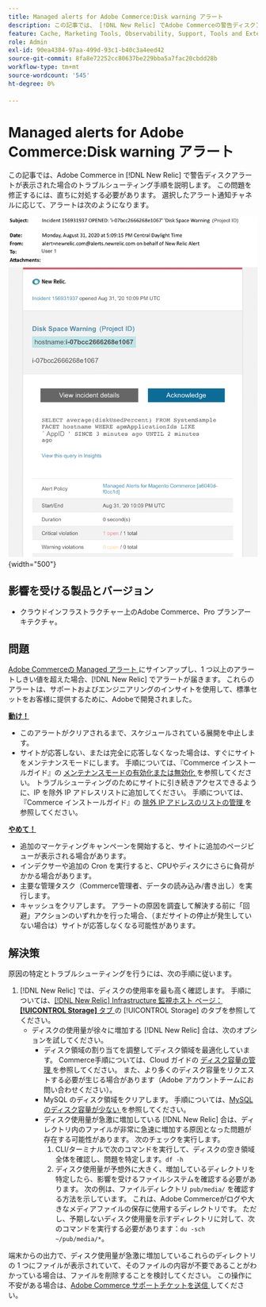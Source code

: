 ```yaml
---
title: Managed alerts for Adobe Commerce:Disk warning アラート
description: この記事では、 [!DNL New Relic] でAdobe Commerceの警告ディスクアラートを受け取った場合のトラブルシューティング手順を説明します。 この問題を修正するには、直ちに対処する必要があります。
feature: Cache, Marketing Tools, Observability, Support, Tools and External Services
role: Admin
exl-id: 90ea4384-97aa-499d-93c1-b40c3a4eed42
source-git-commit: 8fa8e72252cc80637be229bba5a7fac20cbdd28b
workflow-type: tm+mt
source-wordcount: '545'
ht-degree: 0%

---
```


# Managed alerts for Adobe Commerce:Disk warning アラート

この記事では、Adobe Commerce in [!DNL New Relic] で警告ディスクアラートが表示された場合のトラブルシューティング手順を説明します。 この問題を修正するには、直ちに対処する必要があります。 選択したアラート通知チャネルに応じて、アラートは次のようになります。

![disk warning アラート ](../../assets/managed-alerts/disk-warning-magento-managed.png){width="500"}

## 影響を受ける製品とバージョン

* クラウドインフラストラクチャー上のAdobe Commerce、Pro プランアーキテクチャ。

## 問題

[Adobe Commerceの Managed アラート ](managed-alerts-for-magento-commerce.md) にサインアップし、1 つ以上のアラートしきい値を超えた場合、[!DNL New Relic] でアラートが届きます。 これらのアラートは、サポートおよびエンジニアリングのインサイトを使用して、標準セットをお客様に提供するために、Adobeで開発されました。

<u> **動け！**</u>

* このアラートがクリアされるまで、スケジュールされている展開を中止します。
* サイトが応答しない、または完全に応答しなくなった場合は、すぐにサイトをメンテナンスモードにします。 手順については、『Commerce インストールガイド』の [ メンテナンスモードの有効化または無効化 ](https://experienceleague.adobe.com/en/docs/commerce-operations/installation-guide/tutorials/maintenance-mode) を参照してください。 トラブルシューティングのためにサイトに引き続きアクセスできるように、IP を除外 IP アドレスリストに追加してください。 手順については、『Commerce インストールガイド』の [ 除外 IP アドレスのリストの管理 ](https://experienceleague.adobe.com/en/docs/commerce-operations/installation-guide/tutorials/maintenance-mode#maintain-the-list-of-exempt-ip-addresses) を参照してください。

<u> **やめて！**</u>

* 追加のマーケティングキャンペーンを開始すると、サイトに追加のページビューが表示される場合があります。
* インデクサーや追加の Cron を実行すると、CPUやディスクにさらに負荷がかかる場合があります。
* 主要な管理タスク（Commerce管理者、データの読み込み/書き出し）を実行します。
* キャッシュをクリアします。 アラートの原因を調査して解決する前に「回避」アクションのいずれかを行った場合、（まだサイトの停止が発生していない場合は）サイトが応答しなくなる可能性があります。

## 解決策

原因の特定とトラブルシューティングを行うには、次の手順に従います。

1. [!DNL New Relic] では、ディスクの使用率を最も高く確認します。 手順については、[[!DNL New Relic] Infrastructure 監視ホスト ページ：**[!UICONTROL Storage]** タブ ](https://docs.newrelic.com/docs/infrastructure/infrastructure-data/infrastructure-ui-pages/infra-hosts-ui-page/#storage) の [!UICONTROL Storage] のタブを参照してください。
   * ディスクの使用量が徐々に増加する [!DNL New Relic] 合は、次のオプションを試してください。
      * ディスク領域の割り当てを調整してディスク領域を最適化しています。 Commerce手順については、Cloud ガイドの [ ディスク容量の管理 ](https://experienceleague.adobe.com/en/docs/commerce-on-cloud/user-guide/develop/storage/manage-disk-space) を参照してください。 また、より多くのディスク容量をリクエストする必要が生じる場合があります（Adobe アカウントチームにお問い合わせください）。
      * MySQL のディスク領域をクリアします。 手順については、[MySQL のディスク容量が少ない ](https://experienceleague.adobe.com/en/docs/commerce-knowledge-base/kb/troubleshooting/database/mysql-disk-space-is-low-on-magento-commerce-cloud) を参照してください。
      * ディスク使用量が急激に増加している [!DNL New Relic] 合は、ディレクトリ内のファイルが非常に急速に増加する原因となった問題が存在する可能性があります。 次のチェックを実行します。
         1. CLI/ターミナルで次のコマンドを実行して、ディスクの空き領域全体を確認し、問題を特定します。`df -h`
         1. ディスク使用量が予想外に大きく、増加しているディレクトリを特定したら、影響を受けるファイルシステムを確認する必要があります。 次の例は、ファイルディレクトリ `pub/media/` を確認する方法を示しています。 これは、Adobe Commerceがログや大きなメディアファイルの保存に使用するディレクトリです。 ただし、予期しないディスク使用量を示すディレクトリに対して、次のコマンドを実行する必要があります：`du -sch ~/pub/media/*`。

端末からの出力で、ディスク使用量が急激に増加しているこれらのディレクトリの 1 つにファイルが表示されていて、そのファイルの内容が不要であることがわかっている場合は、ファイルを削除することを検討してください。 この操作に不安がある場合は、[Adobe Commerce サポートチケットを送信 ](https://experienceleague.adobe.com/en/docs/commerce-knowledge-base/kb/help-center-guide/magento-help-center-user-guide#support-case) してください。
